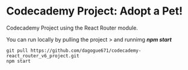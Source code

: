 # Codecademy Project: Adopt a Pet!

Codecademy Project using the React Router module. 


You can run locally by pulling the project > and runnimg _**npm start**_
`````
git pull https://github.com/dagogue671/codecademy-react_router_v6_project.git
npm start
`````
